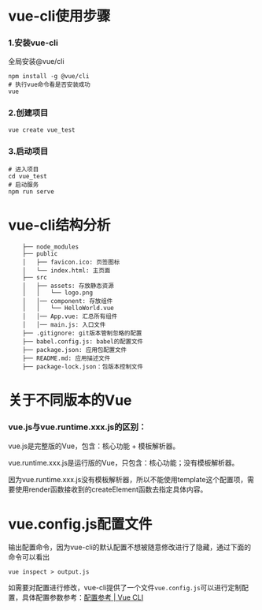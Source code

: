 # vue-cli使用步骤

### 1.安装vue-cli

全局安装@vue/cli

```shell
npm install -g @vue/cli
# 执行vue命令看是否安装成功
vue
```

### 2.创建项目

```shell
vue create vue_test
```

### 3.启动项目

```shell
# 进入项目
cd vue_test
# 启动服务
npm run serve
```

# vue-cli结构分析

``` 
	├── node_modules 
	├── public
	│   ├── favicon.ico: 页签图标
	│   └── index.html: 主页面
	├── src
	│   ├── assets: 存放静态资源
	│   │   └── logo.png
	│   │── component: 存放组件
	│   │   └── HelloWorld.vue
	│   │── App.vue: 汇总所有组件
	│   │── main.js: 入口文件
	├── .gitignore: git版本管制忽略的配置
	├── babel.config.js: babel的配置文件
	├── package.json: 应用包配置文件 
	├── README.md: 应用描述文件
	├── package-lock.json：包版本控制文件
```

# 关于不同版本的Vue

### vue.js与vue.runtime.xxx.js的区别：

vue.js是完整版的Vue，包含：核心功能 + 模板解析器。

vue.runtime.xxx.js是运行版的Vue，只包含：核心功能；没有模板解析器。

因为vue.runtime.xxx.js没有模板解析器，所以不能使用template这个配置项，需要使用render函数接收到的createElement函数去指定具体内容。

# vue.config.js配置文件

输出配置命令，因为vue-cli的默认配置不想被随意修改进行了隐藏，通过下面的命令可以看出

```shell
vue inspect > output.js
```

如需要对配置进行修改，vue-cli提供了一个文件`vue.config.js`可以进行定制配置，具体配置参数参考：[配置参考 | Vue CLI](https://cli.vuejs.org/zh/config/)


